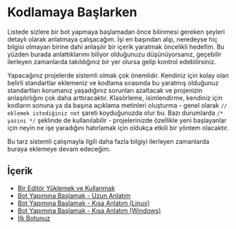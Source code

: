 # Kodlamaya Başlarken

Listede sizlere bir bot yapmaya başlamadan önce bilinmesi gereken şeyleri detaylı olarak anlatmaya çalışacağım. İşi en başından alıp, neredeyse hiç bilgisi olmayan birine dahi anlaşılır bir içerik yaratmak öncelikli hedefim. Bu yüzden burada anlattıklarımı biliyor olduğunuzu düşünüyorsanız, geçebilir ilerleyen zamanlarda takıldığınız bir yer olursa gelip kontrol edebilirsiniz.

Yapacağınız projelerde sistemli olmak çok önemlidir. Kendiniz için kolay olan belirli standartlar eklemeniz ve kodlama sırasında bu yaratmış olduğunuz standartları korumanız yaşadığınız sorunları azaltacak ve projenizin anlaşılırlığını çok daha arttıracaktır. Klasörleme, isimlendirme, kendiniz için kodların sonuna ya da başına açıklama metinleri oluşturma - genel olarak `// eklemek istediğiniz not` şareti koyduğunuzda olur bu. Bazı durumlarda `/* yazını */` şeklinde de kullanılabilir - projelerinizde özellikle yeni başlayanlar için neyin ne işe yaradığını hatırlamak için oldukça etkili bir yöntem olacaktır.

Bu tarz sistemli çalışmayla ilgili daha fazla bilgiyi ilerleyen zamanlarda buraya eklemeye devam edeceğim.

## İçerik

* [Bir Editör Yüklemek ve Kullanmak](bir-editor-yuklemek-ve-kullanmak.md)
* [Bot Yapımına Başlamak - Uzun Anlatım](temel-bir-bot-yapimi.md)
* [Bot Yapımına Başlamak - Kısa Anlatım \(Linux\)](bot-yapimina-baslamak-kisa-anlatim-linux.md)
* [Bot Yapımına Başlamak - Kısa Anlatım \(Windows\)](bot-yapimina-baslamak-kisa-anlatim-windows.md)
* [İlk Botunuz](i-lk-botunuz.md)

